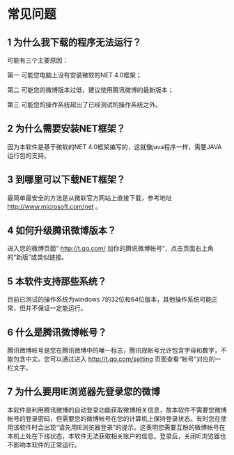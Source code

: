 # 常见问题 #

## 1 为什么我下载的程序无法运行？ ##

可能有三个主要原因：

第一 可能您电脑上没有安装微软的NET 4.0框架；

第二 可能您的微博版本过低，建议使用腾讯微博的最新版本；

第三 可能您的操作系统超出了已经测试的操作系统之外。

## 2 为什么需要安装NET框架？ ##

因为本软件是基于微软的NET 4.0框架编写的，这就像java程序一样，需要JAVA运行包的支持。

## 3 到哪里可以下载NET框架？ ##

最简单最安全的方法是从微软官方网站上直接下载，参考地址 http://www.microsoft.com/net 。


## 4 如何升级腾讯微博版本？ ##
进入您的微博页面“ http://t.qq.com/ 加你的腾讯微博帐号”，点击页面右上角的“新版”或类似链接。

## 5 本软件支持那些系统？ ##

目前已测试的操作系统为windows 7的32位和64位版本，其他操作系统可能正常，但并不保证一定能运行。

## 6 什么是腾讯微博帐号？ ##

腾讯微博帐号是您在腾讯微博中的唯一标志，腾讯规帐号允许包含字母和数字，不能包含中文。您可以通过进入 http://t.qq.com/setting 页面查看“帐号”对应的一栏文字。

## 7 为什么要用IE浏览器先登录您的微博 ##

本软件是利用腾讯微博的自动登录功能获取微博相关信息，故本软件不需要您微博帐号的登录密码，但需要您的微博帐号在您的计算机上保持登录状态。有时您在使用该软件时会出现“请先用IE浏览器登录”的提示。这表明您需要互粉的微博帐号在本机上处在下线状态，本软件无法获取相关账户的信息。登录后，关闭IE浏览器也不影响本软件的正常运行。